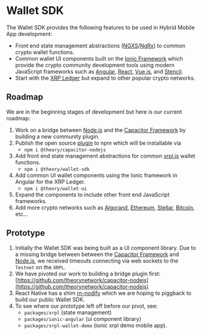 # Wallet SDK

The Wallet SDK provides the following features to be used in Hybrid
Mobile App development:

- Front end state management abstractions ([NGXS](https://www.ngxs.io/)/[NgRx](https://ngrx.io/)) to common crypto wallet functions.
- Common wallet UI components built on the [Ionic Framework](https://ionicframework.com/) which provide the crypto community development tools using modern JavaScript frameworks such as [Angular](https://angular.io/), [React](https://reactjs.org/), [Vue.js](https://vuejs.org/), and [Stencil](https://stenciljs.com/).
- Start with the [XRP Ledger](https://xrpl.org/) but expand to other popular crypto networks.

## Roadmap

We are in the beginning stages of development but here is our current roadmap:

1. Work on a bridge between [Node.js](https://nodejs.org/en/) and the [Capacitor Framework](https://capacitorjs.com/) by building a new community plugin.
2. Publish the open source [plugin](https://github.com/theorynetwork/capacitor-nodejs) to npm which will be installable via
   - `npm i @theory/capacitor-nodejs`
3. Add front end state management abstractions for common [xrpl.js](https://js.xrpl.org/) wallet functions.
   - `npm i @theory/wallet-sdk`
4. Add common UI wallet components using the Ionic framework in Angular for the XRP Ledger.
   - `npm i @theory/wallet-ui`
5. Expand the components to include other front end JavaScript frameworks.
6. Add more crypto networks such as [Algorand](https://www.algorand.com/), [Ethereum](https://ethereum.org), [Stellar](https://www.stellar.org), [Bitcoin](https://bitcoin.org/), etc...

## Prototype

1. Initially the Wallet SDK was being built as a UI component library. Due to a missing bridge between between the [Capacitor Framework](https://capacitorjs.com/) and [Node.js](https://nodejs.org/en/), we received timeouts connecting via web sockets to the `Testnet` on the `XRPL`.
2. We have pivoted our work to building a bridge plugin first: [https://github.com/theorynetwork/capacitor-nodejs](https://github.com/theorynetwork/capacitor-nodejs)
3. React Native has a shim [rn-nodify](https://github.com/tradle/rn-nodeify) which we are hoping to piggback to build our public Wallet SDK.
4. To see where our prototype left off before our pivot, see:
   - `packages/xrpl` (state management)
   - `packages/ionic-angular` (ui component library)
   - `packages/xrpl-wallet-demo` (ionic xrpl demo mobile app).
